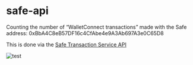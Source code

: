 # safe-api

Counting the number of “WalletConnect transactions” made with the Safe address: 0xBbA4C8eB57DF16c4CfAbe4e9A3Ab697A3e0C65D8

This is done via the [Safe Transaction Service API](https://safe-transaction-mainnet.safe.global/)

![test](https://assets-global.website-files.com/634e01cdd0a404069f439a43/635f149361099e385431ae09_revenue-and-ebit-trends.png)
